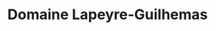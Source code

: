 ---
title: "Domaine Lapeyre-Guilhemas"
url: /salies-de-bearn/domaine-lapeyre-guilhemas/
shop: alcool
---